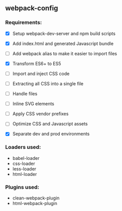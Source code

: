 ## webpack-config

### Requirements:

- [x] Setup webpack-dev-server and npm build scripts
- [x] Add index.html and generated Javascript bundle
- [ ] Add webpack alias to make it easier to import files
- [x] Transform ES6+ to ES5
- [ ] Import and inject CSS code
- [ ] Extracting all CSS into a single file
- [ ] Handle files
- [ ] Inline SVG elements
- [ ] Apply CSS vendor prefixes
- [ ] Optimize CSS and Javascript assets
- [x] Separate dev and prod environments


### Loaders used:

* babel-loader
* css-loader
* less-loader
* html-loader


### Plugins used:

* clean-webpack-plugin
* html-webpack-plugin
